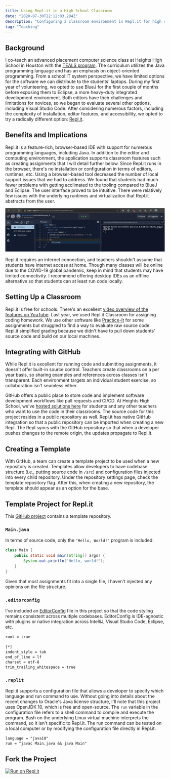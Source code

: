 ```yaml
---
title: Using Repl.it in a High School Classroom
date: "2020-07-30T22:12:03.284Z"
description: "Configuring a classroom environment in Repl.it for high school computer science."
tag: "Teaching"
---
```


## Background

I co-teach an advanced placement computer science class at Heights High School in Houston with the [TEALS program](https://www.microsoft.com/en-us/teals). The curriculum utilizes the Java programming language and has an emphasis on object-oriented programming. From a school IT system perspective, we have limited options for the software we can distribute to the students' laptops. During my first year of volunteering, we opted to use BlueJ for the first couple of months before exposing them to Eclipse, a more heavy-duty integrated development environment. Both editors have their challenges and limitations for novices, so we began to evaluate several other options, including Visual Studio Code. After considering numerous factors, including the complexity of installation, editor features, and accessibility, we opted to try a radically different option: [Repl.it](http://repl.it/).

## Benefits and Implications

Repl.it is a feature-rich, browser-based IDE with support for numerous programming languages, including Java. In addition to the editor and computing environment, the application supports classroom features such as creating assignments that I will detail further below. Since Repl.it runs in the browser, there's no installation or configuration in terms of editors, runtimes, etc. Using a browser-based tool decreased the number of local support issues that we had to address. We found that students had much fewer problems with getting acclimated to the tooling compared to BlueJ and Eclipse. The user interface proved to be intuitive. There were relatively few issues with the underlying runtimes and virtualization that Repl.it abstracts from the user.

![Repl.it IDE](repl-it-ide.png)

Repl.it requires an internet connection, and teachers shouldn't assume that students have internet access at home. Though many classes will be online due to the COVID-19 global pandemic, keep in mind that students may have limited connectivity. I recommend offering desktop IDEs as an offline alternative so that students can at least run code locally.

## Setting Up a Classroom

Repl.it is free for schools. There's an excellent [video overview of the features on YouTube](https://youtu.be/PYHW-1BlVgc). Last year, we used Repl.it Classroom for assigning coding homework. We use other software like [Practice-It](https://practiceit.cs.washington.edu/) for some assignments but struggled to find a way to evaluate raw source code. Repl.it simplified grading because we didn't have to pull down students' source code and build on our local machines.

## Integrating with GitHub

While Repl.it is excellent for running code and submitting assignments, it doesn't offer built-in source control. Teachers create classrooms on a per year basis, so sharing examples and references across classes isn't transparent. Each environment targets an individual student exercise, so collaboration isn't seamless either.

GitHub offers a public place to store code and implement software development workflows like pull requests and CI/CD. At Heights High School, we've [hosted solutions here](https://github.com/teals-heights-high-school) for students and any other teachers who want to use the code in their classrooms. The source code for this project resides in a public repository as well. Repl.it has native GitHub integration so that a public repository can be imported when creating a new Repl. The Repl syncs with the GitHub repository so that when a developer pushes changes to the remote origin, the updates propagate to Repl.it.

## Creating a Template

With GitHub, a team can create a template project to be used when a new repository is created. Templates allow developers to have codebase structure (i.e., putting source code in `/src`) and configuration files injected into every child repository. Under the repository settings page, check the template repository flag. After this, when creating a new repository, the template should appear as an option for the base.

## Template Project for Repl.it

This [GitHub project](https://github.com/teals-heights-high-school/repl-it-example) contains a template repository.

### `Main.java`

In terms of source code, only the `"Hello, World!"` program is included:

```java
class Main {
    public static void main(String[] args) {
        System.out.println("Hello, world!");
    }
}
```

Given that most assignments fit into a single file, I haven't injected any opinions on the file structure.

### `.editorconfig`

I've included an [EditorConfig](https://editorconfig.org/) file in this project so that the code styling remains consistent across multiple codebases. EditorConfig is IDE-agnostic with plugins or native integration across IntelliJ, Visual Studio Code, Eclipse, etc.

```editorconfig
root = true

[*]
indent_style = tab
end_of_line = lf
charset = utf-8
trim_trailing_whitespace = true
```

### `.replit`

Repl.it supports a configuration file that allows a developer to specify which language and run command to use. Without going into details about the recent changes to Oracle's Java license structure, I'll note that this project uses OpenJDK 10, which is free and open-source. The `run` variable in the configuration file refers to a shell command to compile and execute the program. Bash on the underlying Linux virtual machine interprets the command, so it isn't specific to Repl.it. The run command can be tested on a local computer or by modifying the configuration file directly in Repl.it.

```shell
language = "java10"
run = "javac Main.java && java Main"
```

## Fork the Project

[![Run on Repl.it](https://repl.it/badge/github/teals-heights-high-school/repl-it-example)](https://repl.it/github/teals-heights-high-school/repl-it-example)
